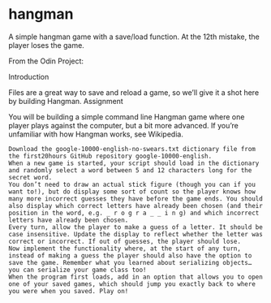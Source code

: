 # hangman
A simple hangman game with a save/load function. At the 12th mistake, the player loses the game.

From the Odin Project:

Introduction

Files are a great way to save and reload a game, so we’ll give it a shot here by building Hangman.
Assignment

You will be building a simple command line Hangman game where one player plays against the computer, but a bit more advanced. If you’re unfamiliar with how Hangman works, see Wikipedia.

    Download the google-10000-english-no-swears.txt dictionary file from the first20hours GitHub repository google-10000-english.
    When a new game is started, your script should load in the dictionary and randomly select a word between 5 and 12 characters long for the secret word.
    You don’t need to draw an actual stick figure (though you can if you want to!), but do display some sort of count so the player knows how many more incorrect guesses they have before the game ends. You should also display which correct letters have already been chosen (and their position in the word, e.g. _ r o g r a _ _ i n g) and which incorrect letters have already been chosen.
    Every turn, allow the player to make a guess of a letter. It should be case insensitive. Update the display to reflect whether the letter was correct or incorrect. If out of guesses, the player should lose.
    Now implement the functionality where, at the start of any turn, instead of making a guess the player should also have the option to save the game. Remember what you learned about serializing objects… you can serialize your game class too!
    When the program first loads, add in an option that allows you to open one of your saved games, which should jump you exactly back to where you were when you saved. Play on!

